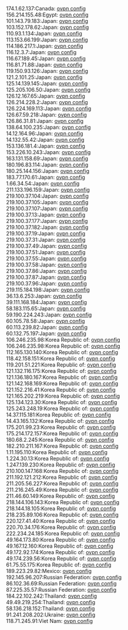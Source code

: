174.1.62.137:Canada: [ovpn config](vpn/174_1_62_137.ovpn)  
156.214.155.48:Egypt: [ovpn config](vpn/156_214_155_48.ovpn)  
101.143.79.183:Japan: [ovpn config](vpn/101_143_79_183.ovpn)  
103.152.178.62:Japan: [ovpn config](vpn/103_152_178_62.ovpn)  
110.93.1.134:Japan: [ovpn config](vpn/110_93_1_134.ovpn)  
113.153.66.199:Japan: [ovpn config](vpn/113_153_66_199.ovpn)  
114.186.217.1:Japan: [ovpn config](vpn/114_186_217_1.ovpn)  
116.12.3.7:Japan: [ovpn config](vpn/116_12_3_7.ovpn)  
116.67.189.45:Japan: [ovpn config](vpn/116_67_189_45.ovpn)  
116.81.71.88:Japan: [ovpn config](vpn/116_81_71_88.ovpn)  
119.150.93.126:Japan: [ovpn config](vpn/119_150_93_126.ovpn)  
121.2.101.25:Japan: [ovpn config](vpn/121_2_101_25.ovpn)  
125.14.139.145:Japan: [ovpn config](vpn/125_14_139_145.ovpn)  
125.205.106.50:Japan: [ovpn config](vpn/125_205_106_50.ovpn)  
126.12.167.65:Japan: [ovpn config](vpn/126_12_167_65.ovpn)  
126.214.228.2:Japan: [ovpn config](vpn/126_214_228_2.ovpn)  
126.224.169.113:Japan: [ovpn config](vpn/126_224_169_113.ovpn)  
126.67.59.218:Japan: [ovpn config](vpn/126_67_59_218.ovpn)  
126.86.31.81:Japan: [ovpn config](vpn/126_86_31_81.ovpn)  
138.64.100.235:Japan: [ovpn config](vpn/138_64_100_235.ovpn)  
14.12.164.96:Japan: [ovpn config](vpn/14_12_164_96.ovpn)  
14.132.55.42:Japan: [ovpn config](vpn/14_132_55_42.ovpn)  
153.136.181.4:Japan: [ovpn config](vpn/153_136_181_4.ovpn)  
153.226.10.243:Japan: [ovpn config](vpn/153_226_10_243.ovpn)  
163.131.158.69:Japan: [ovpn config](vpn/163_131_158_69.ovpn)  
180.196.83.114:Japan: [ovpn config](vpn/180_196_83_114.ovpn)  
180.25.144.156:Japan: [ovpn config](vpn/180_25_144_156.ovpn)  
183.77.170.61:Japan: [ovpn config](vpn/183_77_170_61.ovpn)  
1.66.34.54:Japan: [ovpn config](vpn/1_66_34_54.ovpn)  
211.133.196.159:Japan: [ovpn config](vpn/211_133_196_159.ovpn)  
219.100.37.104:Japan: [ovpn config](vpn/219_100_37_104.ovpn)  
219.100.37.105:Japan: [ovpn config](vpn/219_100_37_105.ovpn)  
219.100.37.107:Japan: [ovpn config](vpn/219_100_37_107.ovpn)  
219.100.37.13:Japan: [ovpn config](vpn/219_100_37_13.ovpn)  
219.100.37.177:Japan: [ovpn config](vpn/219_100_37_177.ovpn)  
219.100.37.182:Japan: [ovpn config](vpn/219_100_37_182.ovpn)  
219.100.37.19:Japan: [ovpn config](vpn/219_100_37_19.ovpn)  
219.100.37.31:Japan: [ovpn config](vpn/219_100_37_31.ovpn)  
219.100.37.49:Japan: [ovpn config](vpn/219_100_37_49.ovpn)  
219.100.37.51:Japan: [ovpn config](vpn/219_100_37_51.ovpn)  
219.100.37.55:Japan: [ovpn config](vpn/219_100_37_55.ovpn)  
219.100.37.58:Japan: [ovpn config](vpn/219_100_37_58.ovpn)  
219.100.37.86:Japan: [ovpn config](vpn/219_100_37_86.ovpn)  
219.100.37.87:Japan: [ovpn config](vpn/219_100_37_87.ovpn)  
219.100.37.96:Japan: [ovpn config](vpn/219_100_37_96.ovpn)  
219.115.184.198:Japan: [ovpn config](vpn/219_115_184_198.ovpn)  
36.13.6.253:Japan: [ovpn config](vpn/36_13_6_253.ovpn)  
39.111.168.184:Japan: [ovpn config](vpn/39_111_168_184.ovpn)  
58.183.115.65:Japan: [ovpn config](vpn/58_183_115_65.ovpn)  
59.190.224.243:Japan: [ovpn config](vpn/59_190_224_243.ovpn)  
60.105.78.58:Japan: [ovpn config](vpn/60_105_78_58.ovpn)  
60.113.239.82:Japan: [ovpn config](vpn/60_113_239_82.ovpn)  
60.132.75.197:Japan: [ovpn config](vpn/60_132_75_197.ovpn)  
106.246.235.98:Korea Republic of: [ovpn config](vpn/106_246_235_98.ovpn)  
106.246.235.98:Korea Republic of: [ovpn config](vpn/106_246_235_98.ovpn)  
112.165.130.140:Korea Republic of: [ovpn config](vpn/112_165_130_140.ovpn)  
118.42.158.151:Korea Republic of: [ovpn config](vpn/118_42_158_151.ovpn)  
119.201.51.221:Korea Republic of: [ovpn config](vpn/119_201_51_221.ovpn)  
121.132.116.175:Korea Republic of: [ovpn config](vpn/121_132_116_175.ovpn)  
121.136.180.167:Korea Republic of: [ovpn config](vpn/121_136_180_167.ovpn)  
121.142.168.169:Korea Republic of: [ovpn config](vpn/121_142_168_169.ovpn)  
121.152.216.41:Korea Republic of: [ovpn config](vpn/121_152_216_41.ovpn)  
121.165.202.219:Korea Republic of: [ovpn config](vpn/121_165_202_219.ovpn)  
125.134.123.30:Korea Republic of: [ovpn config](vpn/125_134_123_30.ovpn)  
125.243.248.19:Korea Republic of: [ovpn config](vpn/125_243_248_19.ovpn)  
14.37.115.181:Korea Republic of: [ovpn config](vpn/14_37_115_181.ovpn)  
14.43.165.132:Korea Republic of: [ovpn config](vpn/14_43_165_132.ovpn)  
175.201.99.23:Korea Republic of: [ovpn config](vpn/175_201_99_23.ovpn)  
175.214.172.157:Korea Republic of: [ovpn config](vpn/175_214_172_157.ovpn)  
180.68.2.245:Korea Republic of: [ovpn config](vpn/180_68_2_245.ovpn)  
182.210.211.167:Korea Republic of: [ovpn config](vpn/182_210_211_167.ovpn)  
1.11.195.110:Korea Republic of: [ovpn config](vpn/1_11_195_110.ovpn)  
1.224.30.13:Korea Republic of: [ovpn config](vpn/1_224_30_13.ovpn)  
1.247.139.230:Korea Republic of: [ovpn config](vpn/1_247_139_230.ovpn)  
210.100.147.168:Korea Republic of: [ovpn config](vpn/210_100_147_168.ovpn)  
211.192.121.212:Korea Republic of: [ovpn config](vpn/211_192_121_212.ovpn)  
211.205.56.227:Korea Republic of: [ovpn config](vpn/211_205_56_227.ovpn)  
211.216.245.49:Korea Republic of: [ovpn config](vpn/211_216_245_49.ovpn)  
211.46.60.149:Korea Republic of: [ovpn config](vpn/211_46_60_149.ovpn)  
218.144.106.143:Korea Republic of: [ovpn config](vpn/218_144_106_143.ovpn)  
218.144.18.105:Korea Republic of: [ovpn config](vpn/218_144_18_105.ovpn)  
218.235.89.106:Korea Republic of: [ovpn config](vpn/218_235_89_106.ovpn)  
220.127.41.40:Korea Republic of: [ovpn config](vpn/220_127_41_40.ovpn)  
220.70.34.176:Korea Republic of: [ovpn config](vpn/220_70_34_176.ovpn)  
222.234.24.185:Korea Republic of: [ovpn config](vpn/222_234_24_185.ovpn)  
49.164.173.80:Korea Republic of: [ovpn config](vpn/49_164_173_80.ovpn)  
49.167.12.160:Korea Republic of: [ovpn config](vpn/49_167_12_160.ovpn)  
49.172.92.174:Korea Republic of: [ovpn config](vpn/49_172_92_174.ovpn)  
49.174.239.56:Korea Republic of: [ovpn config](vpn/49_174_239_56.ovpn)  
61.75.55.175:Korea Republic of: [ovpn config](vpn/61_75_55_175.ovpn)  
189.223.29.82:Mexico: [ovpn config](vpn/189_223_29_82.ovpn)  
192.145.96.207:Russian Federation: [ovpn config](vpn/192_145_96_207.ovpn)  
86.102.36.69:Russian Federation: [ovpn config](vpn/86_102_36_69.ovpn)  
87.225.35.57:Russian Federation: [ovpn config](vpn/87_225_35_57.ovpn)  
184.22.102.242:Thailand: [ovpn config](vpn/184_22_102_242.ovpn)  
49.49.219.254:Thailand: [ovpn config](vpn/49_49_219_254.ovpn)  
58.136.218.152:Thailand: [ovpn config](vpn/58_136_218_152.ovpn)  
91.241.208.202:Ukraine: [ovpn config](vpn/91_241_208_202.ovpn)  
118.71.245.91:Viet Nam: [ovpn config](vpn/118_71_245_91.ovpn)  

